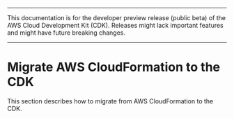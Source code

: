 --------

This documentation is for the developer preview release \(public beta\) of the AWS Cloud Development Kit \(CDK\)\. Releases might lack important features and might have future breaking changes\.

--------

# Migrate AWS CloudFormation to the CDK<a name="migrate_cfn"></a>

This section describes how to migrate from AWS CloudFormation to the CDK\.